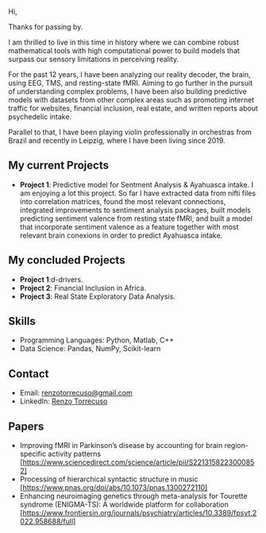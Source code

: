 Hi, 

Thanks for passing by.

I am thrilled to live in this time in history where we can combine robust mathematical tools with high computational power to build models that surpass our sensory limitations in perceiving reality.

For the past 12 years, I have been analyzing our reality decoder, the brain, using EEG, TMS, and resting-state fMRI.
Aiming to go further in the pursuit of understanding complex problems, I have been also building predictive models with datasets from other complex areas such as promoting internet traffic for websites, financial inclusion, real estate, and written reports about psychedelic intake.

Parallel to that, I have been playing violin professionally in orchestras from Brazil and recently in Leipzig, where I have been living since 2019.


## My current Projects
- **Project 1**: Predictive model for Sentment Analysis & Ayahuasca intake.
   I am enjoying a lot this project. So far I have extracted data from nifti files into correlation matrices, found the most relevant connections, integrated improvements to sentiment analysis packages, built models predicting sentiment valence from resting state fMRI, and built a model that incorporate sentiment valence as a feature together with most relevant brain conexions in order to predict Ayahuasca intake.


## My concluded Projects
- **Project 1**:d-drivers.
- **Project 2**: Financial Inclusion in Africa.
- **Project 3**: Real State Exploratory Data Analysis.
  
  
## Skills
- Programming Languages: Python, Matlab, C++
- Data Science: Pandas, NumPy, Scikit-learn

## Contact
- Email: renzotorrecuso@gmail.com
- LinkedIn: [Renzo Torrecuso](https://www.linkedin.com/in/renzo-torrecuso-6a810514a/)

## Papers
- Improving fMRI in Parkinson’s disease by accounting for brain region-specific activity patterns [https://www.sciencedirect.com/science/article/pii/S2213158223000852]
- Processing of hierarchical syntactic structure in music [https://www.pnas.org/doi/abs/10.1073/pnas.1300272110]
- Enhancing neuroimaging genetics through meta-analysis for Tourette syndrome (ENIGMA-TS): A worldwide platform for collaboration [https://www.frontiersin.org/journals/psychiatry/articles/10.3389/fpsyt.2022.958688/full]
